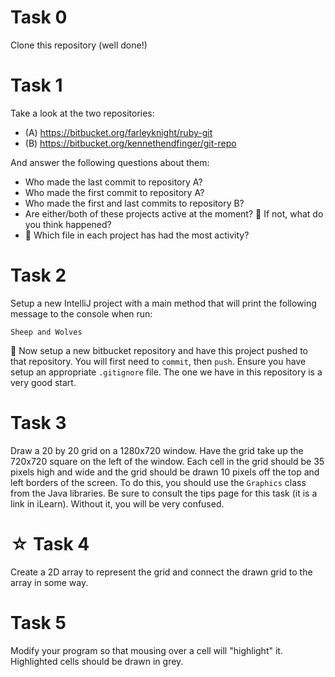 # Task 0

Clone this repository (well done!)

# Task 1

Take a look at the two repositories:

  * (A) https://bitbucket.org/farleyknight/ruby-git
  * (B) https://bitbucket.org/kennethendfinger/git-repo

And answer the following questions about them:

  * Who made the last commit to repository A?
  * Who made the first commit to repository A?
  * Who made the first and last commits to repository B?
  * Are either/both of these projects active at the moment?  🤔 If not, what do you think happened?
  * 🤔 Which file in each project has had the most activity?

# Task 2

Setup a new IntelliJ project with a main method that will print the following message to the console when run:

~~~~~
Sheep and Wolves
~~~~~

🤔 Now setup a new bitbucket repository and have this project pushed to that repository.
You will first need to `commit`, then `push`.  Ensure you have setup an appropriate `.gitignore`
file.  The one we have in this repository is a very good start.

# Task 3

Draw a 20 by 20 grid on a 1280x720 window. Have the grid take up the 720x720 square on the left of the window.  Each cell in the grid should be 35 pixels high and wide and the grid should be drawn 10 pixels off the top and left borders of the screen.  To do this, you should use the `Graphics` class from the Java libraries.  Be sure to consult the tips page for this task (it is a link in iLearn).  Without it, you will be very confused.

# ☆ Task 4

Create a 2D array to represent the grid and connect the drawn grid to the array in some way.

# Task 5

Modify your program so that mousing over a cell will "highlight" it.  Highlighted cells should be drawn in grey.
